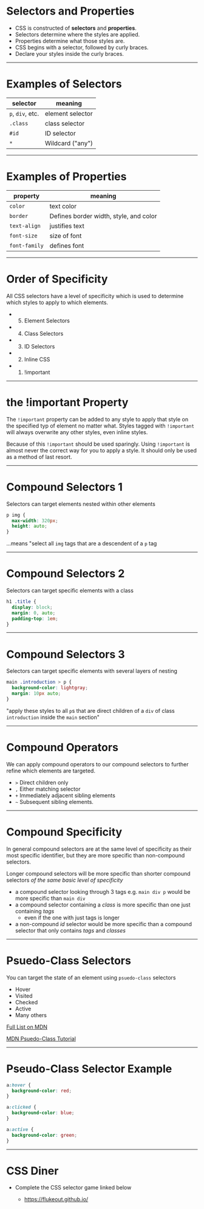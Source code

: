 # Selectors and Properties

  * CSS is constructed of **selectors** and **properties**.
  * Selectors determine where the styles are applied.
  * Properties determine what those styles are.
  * CSS begins with a selector, followed by curly braces.
  * Declare your styles inside the curly braces.

---

# Examples of Selectors

| selector         | meaning          |
|------------------|------------------|
| `p`, `div`, etc. | element selector |
| `.class`         | class selector   |
| `#id`            | ID selector      |
| `*`              | Wildcard ("any") |

---

# Examples of Properties

| property      | meaning                                |
|---------------|----------------------------------------|
| `color`       | text color                             |
| `border`      | Defines border width, style, and color |
| `text-align`  | justifies text                         |
| `font-size`   | size of font                           |
| `font-family` | defines font                           |

---

# Order of Specificity

All CSS selectors have a level of specificity which is used to determine which styles to apply to which elements.

* 5. Element Selectors
* 4. Class Selectors
* 3. ID Selectors
* 2. Inline CSS
* 1. !important

---

# the !important Property

The `!important` property can be added to any style to apply that style on the specified typ of element no matter what. Styles tagged with `!important` will always overwrite any other styles, even inline styles.

Because of this `!important` should be used sparingly.  Using `!important` is almost never the correct way for you to apply a style. It should only be used as a method of last resort.

---

# Compound Selectors 1

Selectors can target elements nested within other elements

```css
p img {
  max-width: 320px;
  height: auto;
}
```

...means "select all `img` tags that are a descendent of a `p` tag

---

# Compound Selectors 2

Selectors can target specific elements with a class

```css
h1 .title {
  display: block;
  margin: 0, auto;
  padding-top: 1em;
}
```

---

# Compound Selectors 3

Selectors can target specific elements with several layers of nesting

```css
main .introduction > p {
  background-color: lightgray;
  margin: 10px auto;
}
```

"apply these styles to all `p`s that are direct children of a `div` of class `introduction` inside the `main` section"

---

# Compound Operators

We can apply compound operators to our compound selectors to further refine which elements are targeted.

* `>` Direct children only
* `,` Either matching selector
* `+` Immediately adjacent sibling elements
* `~` Subsequent sibling elements.

---

# Compound Specificity

In general compound selectors are at the same level of specificity as their most specific identifier, but they are more specific than non-compound selectors.

Longer compound selectors will be more specific than shorter compound selectors *of the same basic level of specificity*

* a compound selector looking through 3 tags e.g. `main div p` would be more specific than `main div`
* a compound selector containing a *class* is more specific than one just containing *tags*
  * even if the one with just tags is longer
* a non-compound *id* selector would be more specific than a compound selector that only contains *tags* and *classes*

---

# Psuedo-Class Selectors

You can target the state of an element using `psuedo-class` selectors

  * Hover
  * Visited
  * Checked
  * Active
  * Many others

[Full List on MDN](https://developer.mozilla.org/en-US/docs/Web/CSS/Pseudo-classes "Full list of CSS psuedo-classes on Mozilla Developer Network")

[MDN Psuedo-Class Tutorial](https://developer.mozilla.org/en-US/docs/Learn/CSS/Introduction_to_CSS/Pseudo-classes_and_pseudo-elements "MDN Psuedo-Class Tutorial")

---

# Pseudo-Class Selector Example

```css
a:hover {
  background-color: red;
}

a:clicked {
  background-color: blue;
}

a:active {
  background-color: green;
}
```

---

# CSS Diner

* Complete the CSS selector game linked below

  * https://flukeout.github.io/

